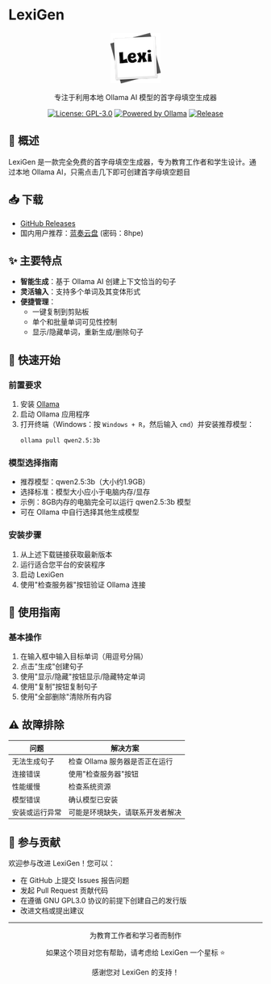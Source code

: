 # LexiGen

<div align="center">

![LexiGen Logo](https://github.com/gitmichaelqiu/LexiGen/blob/main/Lexi.png?raw=true)

专注于利用本地 Ollama AI 模型的首字母填空生成器

[![License: GPL-3.0](https://img.shields.io/badge/License-GPL%203.0-blue.svg)](https://www.gnu.org/licenses/gpl-3.0)
[![Powered by Ollama](https://img.shields.io/badge/Powered%20by-Ollama-orange)](https://ollama.com)
[![Release](https://img.shields.io/github/v/release/gitmichaelqiu/LexiGen?color=green)](https://github.com/gitmichaelqiu/LexiGen/releases/)

</div>

## 🎯 概述

LexiGen 是一款完全免费的首字母填空生成器，专为教育工作者和学生设计。通过本地 Ollama AI，只需点击几下即可创建首字母填空题目

## 📥 下载

- [GitHub Releases](https://github.com/gitmichaelqiu/LexiGen/releases)
- 国内用户推荐：[蓝奏云盘](https://wwtm.lanzouq.com/b00uyomyxe) (密码：8hpe)

## ✨ 主要特点

- **智能生成**：基于 Ollama AI 创建上下文恰当的句子
- **灵活输入**：支持多个单词及其变体形式
- **便捷管理**：
  - 一键复制到剪贴板
  - 单个和批量单词可见性控制
  - 显示/隐藏单词，重新生成/删除句子

## 🚀 快速开始

### 前置要求

1. 安装 [Ollama](https://ollama.com)
2. 启动 Ollama 应用程序
3. 打开终端（Windows：按 `Windows + R`，然后输入 `cmd`）并安装推荐模型：
   ```bash
   ollama pull qwen2.5:3b
   ```

### 模型选择指南

- 推荐模型：qwen2.5:3b（大小约1.9GB）
- 选择标准：模型大小应小于电脑内存/显存
- 示例：8GB内存的电脑完全可以运行 qwen2.5:3b 模型
- 可在 Ollama 中自行选择其他生成模型

### 安装步骤

1. 从上述下载链接获取最新版本
2. 运行适合您平台的安装程序
3. 启动 LexiGen
4. 使用"检查服务器"按钮验证 Ollama 连接

## 📖 使用指南

### 基本操作

1. 在输入框中输入目标单词（用逗号分隔）
2. 点击"生成"创建句子
3. 使用"显示/隐藏"按钮显示/隐藏特定单词
4. 使用"复制"按钮复制句子
5. 使用"全部删除"清除所有内容

## ⚠️ 故障排除

| 问题 | 解决方案 |
|-------|----------|
| 无法生成句子 | 检查 Ollama 服务器是否正在运行 |
| 连接错误 | 使用"检查服务器"按钮 |
| 性能缓慢 | 检查系统资源 |
| 模型错误 | 确认模型已安装 |
| 安装或运行异常 | 可能是环境缺失，请联系开发者解决 |

## 🤝 参与贡献

欢迎参与改进 LexiGen！您可以：

- 在 GitHub 上提交 Issues 报告问题
- 发起 Pull Request 贡献代码
- 在遵循 GNU GPL3.0 协议的前提下创建自己的发行版
- 改进文档或提出建议

---

<div align="center">
为教育工作者和学习者而制作

如果这个项目对您有帮助，请考虑给 LexiGen 一个星标 ⭐️

感谢您对 LexiGen 的支持！
</div> 
